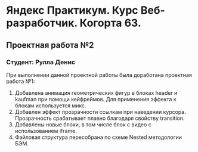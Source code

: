# Яндекс Практикум. Курс Веб-разработчик. Когорта 63.
## Проектная работа №2
### Студент: Рулла Денис

При выполнении данной проектной работы была доработана проектная работа №1:  
1. Добавлена анимация геометрических фигур в блоках header и kaufman при помощи кейфреймов. Для применения эффекта к блокам используется     микс.
2. Добавлен эффект прозрачности ссылкам при наведении курсора. Прозрачность срабатывает плавно благодаря свойству transition.
3. Добавлены новые блоки, в том числе блок с видео с использованием iframe.
4. Файловая структура пересобрана по схеме Nested методологии БЭМ.
